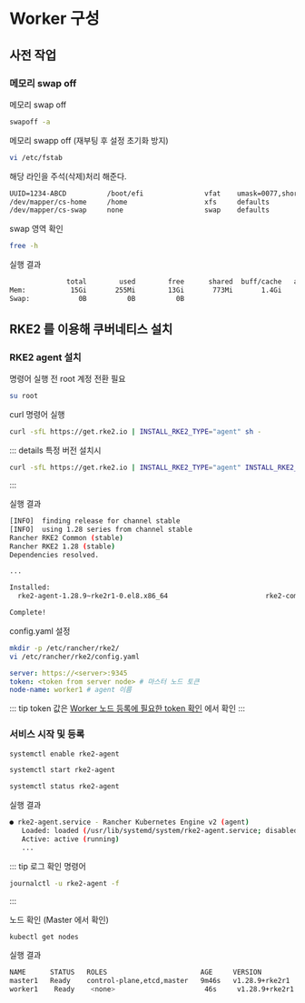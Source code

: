 # Worker 구성
## 사전 작업
### 메모리 swap off
메모리 swap off
```bash
swapoff -a
```

메모리 swapp off (재부팅 후 설정 초기화 방지)
```bash
vi /etc/fstab
```

해당 라인을 주석(삭제)처리 해준다.
```txt
UUID=1234-ABCD          /boot/efi               vfat    umask=0077,shortname=winnt 0 2
/dev/mapper/cs-home     /home                   xfs     defaults        0 0
/dev/mapper/cs-swap     none                    swap    defaults        0 0 // [!code --]
```

swap 영역 확인
```bash
free -h
```

실행 결과
```bash
              total        used        free      shared  buff/cache   available
Mem:           15Gi       255Mi        13Gi       773Mi       1.4Gi        13Gi
Swap:            0B          0B          0B
```

## RKE2 를 이용해 쿠버네티스 설치
### RKE2 agent 설치
명령어 실행 전 root 계정 전환 필요
```bash
su root
```

curl 명령어 실행
```bash
curl -sfL https://get.rke2.io | INSTALL_RKE2_TYPE="agent" sh -
```

::: details 특정 버전 설치시
``` bash
curl -sfL https://get.rke2.io | INSTALL_RKE2_TYPE="agent" INSTALL_RKE2_VERSION="v1.31.4+rke2r1" sh -
```
:::

실행 결과
```bash
[INFO]  finding release for channel stable
[INFO]  using 1.28 series from channel stable
Rancher RKE2 Common (stable)                                                                                                                        1.6 kB/s | 2.9 kB     00:01    
Rancher RKE2 1.28 (stable)                                                                                                                          2.4 kB/s | 4.6 kB     00:01    
Dependencies resolved.

...

Installed:
  rke2-agent-1.28.9~rke2r1-0.el8.x86_64                        rke2-common-1.28.9~rke2r1-0.el8.x86_64                        rke2-selinux-0.18-1.el8.noarch                       

Complete!
```

config.yaml 설정
```bash
mkdir -p /etc/rancher/rke2/
vi /etc/rancher/rke2/config.yaml
```

```yaml title="config.yaml"
server: https://<server>:9345
token: <token from server node> # 마스터 노드 토큰
node-name: worker1 # agent 이름
```

::: tip
token 값은 [Worker 노드 등록에 필요한 token 확인](/k8s/install/step1-master.html#worker-노드-등록에-필요한-token-확인) 에서 확인
:::

### 서비스 시작 및 등록
```bash
systemctl enable rke2-agent
```
```bash
systemctl start rke2-agent
```
```bash
systemctl status rke2-agent
```

실행 결과
```bash
● rke2-agent.service - Rancher Kubernetes Engine v2 (agent)
   Loaded: loaded (/usr/lib/systemd/system/rke2-agent.service; disabled; vendor preset: disabled)
   Active: active (running)
   ...
```

::: tip
로그 확인 명령어
```bash
journalctl -u rke2-agent -f
```
:::

노드 확인 (Master 에서 확인)
```bash
kubectl get nodes
```

실행 결과
```bash
NAME      STATUS   ROLES                       AGE     VERSION
master1   Ready    control-plane,etcd,master   9m46s   v1.28.9+rke2r1
worker1    Ready    <none>                      46s     v1.28.9+rke2r1
```
